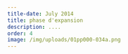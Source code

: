 ```yaml
---
title-date: July 2014
title: phase d'expansion
description: ....
order: 4
image: /img/uploads/01pp000-034a.png
---
```


